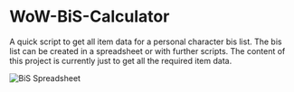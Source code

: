 # WoW-BiS-Calculator
A quick script to get all item data for a personal character bis list. The bis list can be created in a spreadsheet or with further scripts. The content of this project is currently just to get all the required item data. 

![BiS Spreadsheet](https://i.imgur.com/0Iel8Xv.png)
